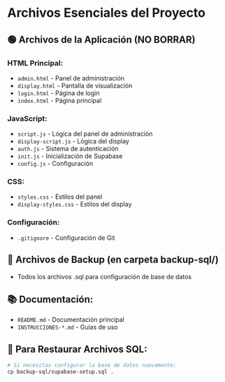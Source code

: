 # Archivos Esenciales del Proyecto

## 🟢 Archivos de la Aplicación (NO BORRAR)

### HTML Principal:
- `admin.html` - Panel de administración
- `display.html` - Pantalla de visualización  
- `login.html` - Página de login
- `index.html` - Página principal

### JavaScript:
- `script.js` - Lógica del panel de administración
- `display-script.js` - Lógica del display
- `auth.js` - Sistema de autenticación
- `init.js` - Inicialización de Supabase
- `config.js` - Configuración

### CSS:
- `styles.css` - Estilos del panel
- `display-styles.css` - Estilos del display

### Configuración:
- `.gitignore` - Configuración de Git

## 📁 Archivos de Backup (en carpeta backup-sql/)
- Todos los archivos .sql para configuración de base de datos

## 📚 Documentación:
- `README.md` - Documentación principal
- `INSTRUCCIONES-*.md` - Guías de uso

## 🔧 Para Restaurar Archivos SQL:
```bash
# Si necesitas configurar la base de datos nuevamente:
cp backup-sql/supabase-setup.sql .
```
